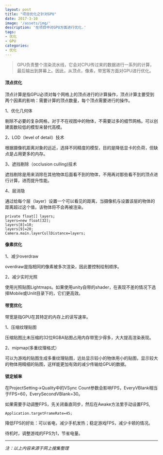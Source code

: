 ```yaml
---
layout: post
title: "项目优化之针对GPU"
date: 2017-3-10
image: '/assets/img/'
description: '在项目中对GPU方面进行优化.'
tags:
- 优化
- GPU
categories:
- 优化 
---
```


> GPU负责整个渲染流水线，它会对CPU传过来的数据进行一系列的计算，最后输出到屏幕上。因此，从顶点，像素，带宽等方面对GPU进行优化。

#### 顶点优化

顶点计算是指GPU必须对每个网格上的顶点进行的计算操作，顶点计算主要受到两个因素的影响：需要计算的顶点数量，每个顶点需要进行的操作。

1、优化几何体

剔除不必要的复杂网格，对于不在视图中的物体，不需要过多的细节网格。可以创建面数较低的模型来替代高模。

2、LOD（level of detail）技术

根据摄像机距离对象的远近，选择不同精度的模型，目的是降低显卡的负荷，但缺点是占用更多的内存。

3、遮挡剔除（occlusion culling)技术

遮挡剔除是用来消除在其他物体后面看不到的物体，不用再对那些看不到的顶点进行计算，进而提升性能。

4、层消隐

通过给每个层（layer）设置一个可以看见的距离，当摄像机与设置该层的物体的距离超过这个值，该物体将不会再被渲染。

    private float[] layers;
    layers=new float[32];
    layers[8]=10;
    layers[9]=20;
    Camera.main.layerCullDistance=layers;

#### 像素优化

1、减少overdraw

overdraw是指相同的像素被多次渲染，因此要控制绘制顺序。

2、减少实时光照

使用光照贴图Lightmaps。如果使用unity自带的shader，在表现不差的情况下选择Mobile或Unlit目录下的，它们更高效。


#### 带宽优化

带宽是指GPU在其特定的内存上的读写速率。

1、压缩纹理贴图

压缩贴图比未压缩的32位RGBA贴图占用内存带宽少得多，大大提高渲染表现。

2、mipmap(多重纹理格式）

可以为游戏的贴图生成多重纹理贴图，远处显示较小的物体用小的贴图，显示较大的物体用精细的贴图，这样能更加有效的减少传输给GPU的数据。

#### 锁定帧率
在ProjectSetting->Quality中的VSync Count参数会影响FPS，EveryVBlank相当于FPS=60，EverySecondVBlank=30。

如果需要手动调整FPS，先关闭垂直同步，然后在Awake方法里手动设置FPS,

    Application.targetFrameRate=45;

降低FPS的好处：可以省电，减少手机发热；稳定游戏FPS，减少卡顿的情况。

待机时，调整游戏的FPS为1，节省电量。

---
*注：以上内容来源于网上搜集整理*

